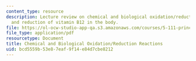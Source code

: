 ```yaml
---
content_type: resource
description: Lecture review on chemical and biological oxidation/reduction reactions,
  and reduction of vitamin B12 in the body.
file: https://ol-ocw-studio-app-qa.s3.amazonaws.com/courses/5-111-principles-of-chemical-science-fall-2008/bcd5559b53e87eaf9f14e84d7cbe8212_bioex_lect26.pdf
file_type: application/pdf
resourcetype: Document
title: Chemical and Biological Oxidation/Reduction Reactions
uid: bcd5559b-53e8-7eaf-9f14-e84d7cbe8212
---
```

